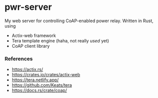 # pwr-server
My web server for controlling CoAP-enabled power relay.
Written in Rust, using
  * Actix-web framework
  * Tera template engine (haha, not really _used_ yet)
  * CoAP client library

### References

  * https://actix.rs/
  * https://crates.io/crates/actix-web
  * https://tera.netlify.app/
  * https://github.com/Keats/tera
  * https://docs.rs/crate/coap/
